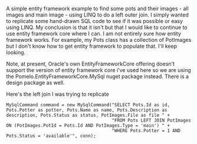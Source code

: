 A simple entity framework example to find some pots and their images - all images and main image - using LINQ to do a left outer join.  I simply wanted to replicate some hand-drawn SQL code to see if it was possible or easy using LINQ.  My conclusion is that it isn't but that I would like to continue to use entity framework core where I can.  I am not entirely sure how entity framework works.  For example, my Pots class has a collection of PotImages but I don't know how to get entity framework to populate that.  I'll keep looking.

Note, at present, Oracle's own EntityFrameworkCore offering doesn't support the version of entity framework core i've used here so we are using the Pomelo.EntityFrameworkCore.MySql nuget package instead.  There is a design package as well.

Here's the left join I was trying to replicate

    MySqlCommand command = new MySqlCommand("SELECT Pots.Id as id, Pots.Potter as potter, Pots.Name as name, Pots.Description as description, Pots.Status as status, PotImages.File as file " +
                                            "FROM Pots LEFT JOIN PotImages ON (PotImages.PotId = Pots.Id AND PotImages.Type = 'main') " +
                                            "WHERE Pots.Potter = 1 AND Pots.Status = 'available'", conn);
                

